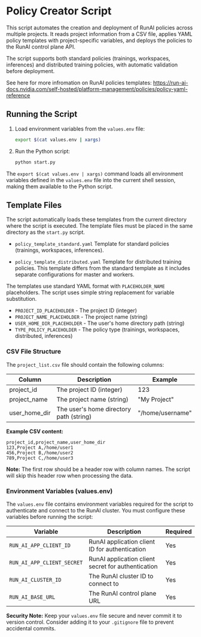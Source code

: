 # Policy Creator Script

This script automates the creation and deployment of RunAI policies across multiple projects. It reads project information from a CSV file, applies YAML policy templates with project-specific variables, and deploys the policies to the RunAI control plane API.

The script supports both standard policies (trainings, workspaces, inferences) and distributed training policies, with automatic validation before deployment.

See here for more infromation on RunAI policies templates: https://run-ai-docs.nvidia.com/self-hosted/platform-management/policies/policy-yaml-reference

## Running the Script

1. Load environment variables from the `values.env` file:
   ```bash
   export $(cat values.env | xargs)
   ```

2. Run the Python script:
   ```bash
   python start.py
   ```

The `export $(cat values.env | xargs)` command loads all environment variables defined in the `values.env` file into the current shell session, making them available to the Python script.

## Template Files

The script automatically loads these templates from the current directory where the script is executed. The template files must be placed in the same directory as the `start.py` script.

- `policy_template_standard.yaml`
Template for standard policies (trainings, workspaces, inferences).

- `policy_template_distributed.yaml`
Template for distributed training policies. This template differs from the standard template as it includes separate configurations for master and workers.

The templates use standard YAML format with `PLACEHOLDER_NAME` placeholders. The script uses simple string replacement for variable substitution.

- `PROJECT_ID_PLACEHOLDER` - The project ID (integer)
- `PROJECT_NAME_PLACEHOLDER` - The project name (string)
- `USER_HOME_DIR_PLACEHOLDER` - The user's home directory path (string)
- `TYPE_POLICY_PLACEHOLDER` - The policy type (trainings, workspaces, distributed, inferences)

### CSV File Structure

The `project_list.csv` file should contain the following columns:

| Column | Description | Example |
|--------|-------------|---------|
| project_id | The project ID (integer) | 123 |
| project_name | The project name (string) | "My Project" |
| user_home_dir | The user's home directory path (string) | "/home/username" |

**Example CSV content:**
```csv
project_id,project_name,user_home_dir
123,Project A,/home/user1
456,Project B,/home/user2
789,Project C,/home/user3
```

**Note:** The first row should be a header row with column names. The script will skip this header row when processing the data.

### Environment Variables (values.env)

The `values.env` file contains environment variables required for the script to authenticate and connect to the RunAI cluster. You must configure these variables before running the script:

| Variable | Description | Required |
|----------|-------------|----------|
| `RUN_AI_APP_CLIENT_ID` | RunAI application client ID for authentication | Yes |
| `RUN_AI_APP_CLIENT_SECRET` | RunAI application client secret for authentication | Yes |
| `RUN_AI_CLUSTER_ID` | The RunAI cluster ID to connect to | Yes |
| `RUN_AI_BASE_URL` | The RunAI control plane URL | Yes |

**Security Note:** Keep your `values.env` file secure and never commit it to version control. Consider adding it to your `.gitignore` file to prevent accidental commits.
